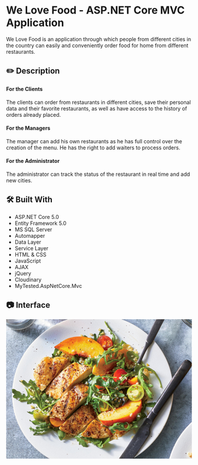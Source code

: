 # We Love Food - ASP.NET Core MVC Application
We Love Food is an application through which people from different cities in the country can easily and conveniently order food for home from different restaurants.

## ✏️ Description

#### For the Clients
The clients can order from restaurants in different cities, save their personal data and their favorite restaurants, as well as have access to the history of orders already placed.

#### For the Managers
The manager can add his own restaurants as he has full control over the creation of the menu. He has the right to add waiters to process orders.

#### For the Administrator
The administrator can track the status of the restaurant in real time and add new cities.

## 🛠️ Built With
* ASP.NET Core 5.0
* Entity Framework 5.0
* MS SQL Server
* Automapper
* Data Layer
* Service Layer
* HTML & CSS
* JavaScript
* AJAX
* jQuery
* Cloudinary
* MyTested.AspNetCore.Mvc

## 📷 Interface
![Image of Yaktocat](https://github.com/dbegogow/We-Love-Food/blob/main/WeLoveFood.Web/wwwroot/img/home/slider/slider-meal-1.jpg)
